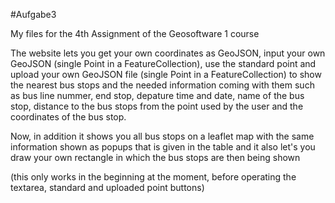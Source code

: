 #Aufgabe3

My files for the 4th Assignment of the Geosoftware 1 course

The website lets you get your own coordinates as GeoJSON, input your own GeoJSON (single Point in a FeatureCollection), use the standard point
and upload your own GeoJSON file (single Point in a FeatureCollection) to show the nearest bus stops and the needed information coming with them such as 
bus line nummer, end stop, depature time and date, name of the bus stop, distance to the bus stops from the point used by the user
and the coordinates of the bus stop.

Now, in addition it shows you all bus stops on a leaflet map with the same information shown as popups that is given in the table and it also let's you draw your own rectangle in which the bus stops are then being shown

(this only works in the beginning at the moment, before operating the textarea, standard and uploaded point buttons)
